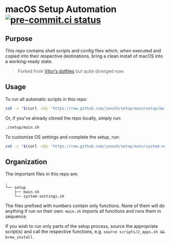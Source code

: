 # macOS Setup Automation [![pre-commit.ci status](https://results.pre-commit.ci/badge/github/janosh/dotfiles/main.svg)](https://results.pre-commit.ci/latest/github/janosh/dotfiles/main)

## Purpose

This repo contains shell scripts and config files which, when executed and copied into their respective destinations, bring a clean install of macOS into a working-ready state.

> Forked from [Vítor’s dotfiles](https://github.com/vitorgalvao/dotfiles) but quite diverged now.

## Usage

To run all automatic scripts in this repo:

```sh
zsh -c "$(curl -sSL 'https://raw.github.com/janosh/setup/main/setup/main.sh')"
```

Or, if you've already cloned the repo locally, simply run:

```sh
./setup/main.sh
```

To customize OS settings and complete the setup, run:

```sh
zsh -c "$(curl -sSL 'https://raw.github.com/janosh/setup/main/system-settings.sh')"
```

## Organization

The important files in this repo are:

```text
.
└── setup
    ├── main.sh
    └── system-settings.sh
```

The files prefixed with numbers contain only functions. None of them will do anything if run on their own. `main.sh` imports all functions and runs them in sequence.

If you wish to run only parts of the setup process, source the appropriate script(s) and call the respective functions, e.g. `source scripts/2_apps.sh && brew_install`.
